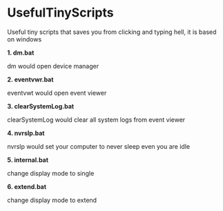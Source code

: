 # UsefulTinyScripts
Useful tiny scripts that saves you from clicking and typing hell, it is based on windows

**1. dm.bat**

dm would open device manager

**2. eventvwr.bat**

eventvwt would open event viewer

**3. clearSystemLog.bat**

clearSystemLog would clear all system logs from event viewer

**4. nvrslp.bat**

nvrslp would set your computer to never sleep even you are idle

**5. internal.bat**

change display mode to single

**6. extend.bat**

change display mode to extend
